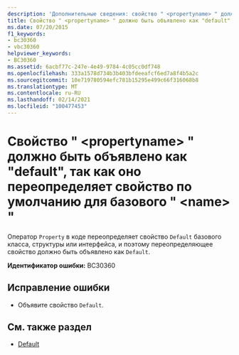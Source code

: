 ```yaml
---
description: 'Дополнительные сведения: свойство " <propertyname> " должно быть объявлено как "default", так как оно переопределяет свойство по умолчанию для базового " <name> "'
title: Свойство " <propertyname> " должно быть объявлено как "default", так как оно переопределяет свойство по умолчанию для базового " <name> "
ms.date: 07/20/2015
f1_keywords:
- bc30360
- vbc30360
helpviewer_keywords:
- BC30360
ms.assetid: 6acbf77c-247e-4e49-9784-4c05cc0df748
ms.openlocfilehash: 333a1578d734b3b403bfdeeafcf6ed7a8f4b5a2c
ms.sourcegitcommit: 10e719780594efc781b15295e499c66f316068b8
ms.translationtype: MT
ms.contentlocale: ru-RU
ms.lasthandoff: 02/14/2021
ms.locfileid: "100477453"
---
```

# <a name="property-propertyname-must-be-declared-default-because-it-overrides-a-default-property-on-the-base-name"></a>Свойство " \<propertyname> " должно быть объявлено как "default", так как оно переопределяет свойство по умолчанию для базового " \<name> "

Оператор `Property` в коде переопределяет свойство `Default` базового класса, структуры или интерфейса, и поэтому переопределяющее свойство должно быть объявлено как `Default`.  
  
 **Идентификатор ошибки:** BC30360  
  
## <a name="to-correct-this-error"></a>Исправление ошибки  
  
- Объявите свойство `Default`.  
  
## <a name="see-also"></a>См. также раздел

- [Default](../language-reference/modifiers/default.md)
